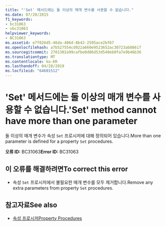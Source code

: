 ```yaml
---
title: "'Set' 메서드에는 둘 이상의 매개 변수를 사용할 수 없습니다."
ms.date: 07/20/2015
f1_keywords:
- bc31063
- vbc31063
helpviewer_keywords:
- BC31063
ms.assetid: e7f026d5-46da-406d-8b42-2595ace2bf67
ms.openlocfilehash: a7b527554cd922a660e9523652ac30723ab8661f
ms.sourcegitcommit: 2701302a99cafbe0d86d53d540eb0fa7e9b46b36
ms.translationtype: MT
ms.contentlocale: ko-KR
ms.lasthandoff: 04/28/2019
ms.locfileid: "64601512"
---
```

# <a name="set-method-cannot-have-more-than-one-parameter"></a><span data-ttu-id="10a2f-102">'Set' 메서드에는 둘 이상의 매개 변수를 사용할 수 없습니다.</span><span class="sxs-lookup"><span data-stu-id="10a2f-102">'Set' method cannot have more than one parameter</span></span>
<span data-ttu-id="10a2f-103">둘 이상의 매개 변수가 속성 `Set` 프로시저에 대해 정의되어 있습니다.</span><span class="sxs-lookup"><span data-stu-id="10a2f-103">More than one parameter is defined for a property `Set` procedures.</span></span>  
  
 <span data-ttu-id="10a2f-104">**오류 ID:** BC31063</span><span class="sxs-lookup"><span data-stu-id="10a2f-104">**Error ID:** BC31063</span></span>  
  
## <a name="to-correct-this-error"></a><span data-ttu-id="10a2f-105">이 오류를 해결하려면</span><span class="sxs-lookup"><span data-stu-id="10a2f-105">To correct this error</span></span>  
  
- <span data-ttu-id="10a2f-106">속성 `Set` 프로시저에서 불필요한 매개 변수를 모두 제거합니다.</span><span class="sxs-lookup"><span data-stu-id="10a2f-106">Remove any extra parameters from property `Set` procedures.</span></span>  
  
## <a name="see-also"></a><span data-ttu-id="10a2f-107">참고자료</span><span class="sxs-lookup"><span data-stu-id="10a2f-107">See also</span></span>

- [<span data-ttu-id="10a2f-108">속성 프로시저</span><span class="sxs-lookup"><span data-stu-id="10a2f-108">Property Procedures</span></span>](../../visual-basic/programming-guide/language-features/procedures/property-procedures.md)
